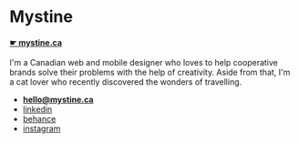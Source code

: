 # Mystine

#### [☛ mystine.ca](https://mystine.ca)

I'm a Canadian web and mobile designer who loves to help cooperative brands solve their problems with the help of creativity. Aside from that, I'm a cat lover who recently discovered the wonders of travelling.

- **[hello@mystine.ca](mailto:hello@mystine.ca)**
- [linkedin](https://linkedin.com/mystinelaframboisevien)
- [behance](https://behance.com/mystinelaframboisevien)
- [instagram](https://instagram.com/mystinelaframboisevien)